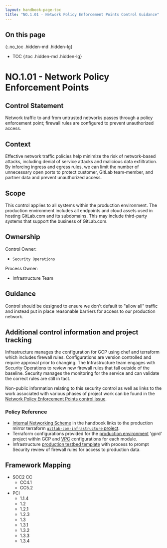 ```yaml
---
layout: handbook-page-toc
title: "NO.1.01 - Network Policy Enforcement Points Control Guidance"
---
```


## On this page
{:.no_toc .hidden-md .hidden-lg}

- TOC
{:toc .hidden-md .hidden-lg}

# NO.1.01 - Network Policy Enforcement Points

## Control Statement

Network traffic to and from untrusted networks passes through a policy enforcement point; firewall rules are configured to prevent unauthorized access.

## Context

Effective network traffic policies help minimize the risk of network-based attacks, including denial of service attacks and malicious data exfiltration. By inforcing ingress and egress rules, we can limit the number of unnecessary open ports to protect customer, GitLab team-member, and partner data and prevent unauthorized access.

## Scope

This control applies to all systems within the production environment. The production environment includes all endpoints and cloud assets used in hosting GitLab.com and its subdomains. This may include third-party systems that support the business of GitLab.com.

## Ownership

Control Owner: 
* `Security Operations`

Process Owner:
* Infrastructure Team

## Guidance

Control should be designed to ensure we don't default to "allow all" traffic and instead put in place reasonable barriers for access to our production network.

## Additional control information and project tracking

Infrastructure manages the configuration for GCP using chef and terraform which includes firewall rules. Configurations are version controlled and require approval prior to changing.
The Infrastructure team engages with Security Operations to review new firewall rules that fall outside of the baseline. Security manages the monitoring for the service and can validate the correct rules are still in tact.

Non-public information relating to this security control as well as links to the work associated with various phases of project work can be found in the [Network Policy Enforcement Points control issue](https://gitlab.com/gitlab-com/gl-security/security-assurance/sec-compliance/compliance/issues/847).

### Policy Reference

* [Internal Networking Scheme](/handbook/engineering/infrastructure/production/architecture/#internal-networking-scheme) in the handbook links to the production mirror terraform [`gitlab-com-infrastructure` project](https://gitlab.com/gitlab-com/gitlab-com-infrastructure).
* Terraform configurations provided for the [production environment](https://gitlab.com/gitlab-com/gitlab-com-infrastructure/blob/master/environments/gprd/main.tf) 'gprd' project within GCP and [VPC](https://gitlab.com/gitlab-com/gl-infra/terraform-modules/google/vpc) configurations for each module.
* Infrastructure [production testbed template](https://gitlab.com/gitlab-com/gl-infra/infrastructure/blob/master/.gitlab/issue_templates/production_testbed.md) with process to prompt Security review of firewall rules for access to production data.

## Framework Mapping

* SOC2 CC
  * CC4.1
  * CC5.2
* PCI
  * 1.1.4
  * 1.2
  * 1.2.1
  * 1.2.3
  * 1.3
  * 1.3.1
  * 1.3.2
  * 1.3.3
  * 1.3.4
